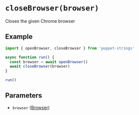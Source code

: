# `closeBrowser(browser)`
Closes the given Chrome browser

## Example
```js
import { openBrowser, closeBrowser } from 'puppet-strings'

async function run() {
  const browser = await openBrowser()
  await closeBrowser(browser)
}

run()
```

## Parameters
* `browser` ([Browser](../../interface#browser-object))
